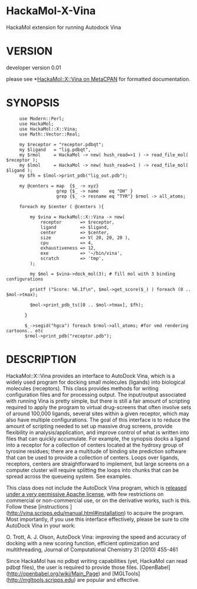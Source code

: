 HackaMol-X-Vina
===============
HackaMol extension for running Autodock Vina  

VERSION
========
developer version 0.01 

please see *[HackaMol::X::Vina on MetaCPAN](https://metacpan.org/release/DEMIAN/HackaMol-X-Vina-0.01) for formatted documentation.

SYNOPSIS
============
         use Modern::Perl;
         use HackaMol;
         use HackaMol::X::Vina;
         use Math::Vector::Real;
         
         my $receptor = "receptor.pdbqt";
         my $ligand   = "lig.pdbqt",
         my $rmol     = HackaMol -> new( hush_read=>1 ) -> read_file_mol( $receptor ); 
         my $lmol     = HackaMol -> new( hush_read=>1 ) -> read_file_mol( $ligand ); 
         my $fh = $lmol->print_pdb("lig_out.pdb");
  
         my @centers = map  {$_ -> xyz}
                       grep {$_ -> name    eq "OH" }
                       grep {$_ -> resname eq "TYR"} $rmol -> all_atoms;
         
         foreach my $center ( @centers ){
         
             my $vina = HackaMol::X::Vina -> new(
                 receptor       => $receptor,
                 ligand         => $ligand,
                 center         => $center,
                 size           => V( 20, 20, 20 ),
                 cpu            => 4,
                 exhaustiveness => 12,
                 exe            => '~/bin/vina',
                 scratch        => 'tmp',
             );
         
             my $mol = $vina->dock_mol(3); # fill mol with 3 binding configurations 
         
             printf ("Score: %6.1f\n", $mol->get_score($_) ) foreach (0 .. $mol->tmax);          

             $mol->print_pdb_ts([0 .. $mol->tmax], $fh); 

           }

           $_->segid("hgca") foreach $rmol->all_atoms; #for vmd rendering cartoons.. etc
           $rmol->print_pdb("receptor.pdb");

DESCRIPTION
============
HackaMol::X::Vina provides an interface to AutoDock Vina, which is a widely used program for docking small molecules
(ligands) into biological molecules (receptors). This class provides methods for writing configuration files and for 
processing output. The input/output associated with running Vina is pretty simple, but there is still a fair amount of
scripting required to apply the program to virtual drug-screens that often involve sets of around 100,000 ligands,
several sites within a given receptor, which may also have multiple configurations.  The goal of this interface is to reduce 
the amount of scripting needed to set up massive drug screens, provide flexibility in analysis/application, and improve
control of what is written into files that can quickly accumulate. For example, the synopsis docks a ligand into a 
receptor for a collection of centers located at the hydroxy group of tyrosine residues; there are a multitude of binding
site prediction software that can be used to provide a collection of centers. Loops over ligands, receptors, centers are 
straightforward to implement, but large screens on a computer cluster will require splitting the loops into chunks that
can be spread across the queueing system.  See examples.

This class does not include the AutoDock Vina program, which is 
[released under a very permissive Apache license](http://vina.scripps.edu/manual.html#license), with few 
restrictions on commercial or non-commercial use, or on the derivative works, such is this. Follow these 
[instructions ] (http://vina.scripps.edu/manual.html#installation) to acquire the program. Most importantly, if 
you use this interface effectively, please be sure to cite AutoDock Vina in your work:

O. Trott, A. J. Olson, AutoDock Vina: improving the speed and accuracy of docking with a new scoring function, efficient
optimization and multithreading, Journal of Computational Chemistry 31 (2010) 455-461 

Since HackaMol has no pdbqt writing capabilities (yet, HackaMol can read pdbqt files), the user is required to provide
those  files. [OpenBabel] (http://openbabel.org/wiki/Main_Page) and [MGLTools] (http://mgltools.scripps.edu) are popular
and effective. 
